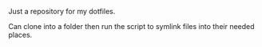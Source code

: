 Just a repository for my dotfiles.

Can clone into a folder then run the script to symlink files into their needed places.
